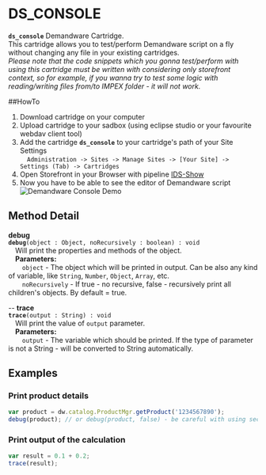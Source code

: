 # DS_CONSOLE
**`ds_console`** Demandware Cartridge.<br/>
This cartridge allows you to test/perform Demandware script on a fly without changing any file in your existing cartridges.<br/>
*Please note that the code snippets which you gonna test/perform with using this cartridge must be written with considering only storefront context, so for example, if you wanna try to test some logic with reading/writing files from/to IMPEX folder - it will not work.*

##HowTo
1. Download cartridge on your computer
2. Upload cartridge to your sadbox (using eclipse studio or your favourite webdav client tool)
3. Add the cartridge **`ds_console`** to your cartridge's path of your Site Settings<br/>
&emsp;`Administration -> Sites -> Manage Sites -> [Your Site] -> Settings (Tab) -> Cartridges`
4. Open Storefront in your Browser with pipeline [IDS-Show](https://host-name/on/demandware.store/Sites-Site-ID-Site/default/IDS-Show)
5. Now you have to be able to see the editor of Demandware script<br/>
![Demandware Console Demo](https://github.com/vmmelnic/sfcc/raw/master/cartridges/ds_console/dsconsole_demo.png "Demandware Console Demo")

## Method Detail
**debug**<br/>
**`debug`**`(object : Object, noRecursively : boolean) : void`<br/>
&emsp;Will print the properties and methods of the object.<br/>
&emsp;**Parameters:**<br/>
&emsp;&emsp;`object` - The object which will be printed in output. Can be also any kind of variable, like `String`, `Number`, `Object`, `Array`, etc.<br/>
&emsp;&emsp;`noRecursively` - If true - no recursive, false - recursively print all children's objects. By default = true.

--
**trace**<br/>
**`trace`**`(output : String) : void`<br/>
&emsp;Will print the value of `output` parameter.<br/>
&emsp;**Parameters:**<br/>
&emsp;&emsp;`output` - The variable which should be printed. If the type of parameter is not a String - will be converted to String automatically.

## Examples
### Print product details
```javascript
var product = dw.catalog.ProductMgr.getProduct('1234567890');
debug(product); // or debug(product, false) - be careful with using second parameter!
```

### Print output of the calculation
```javascript
var result = 0.1 + 0.2;
trace(result);
```